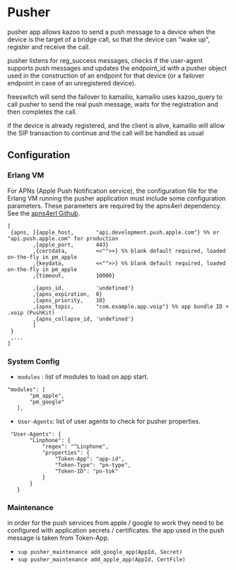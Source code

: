 
# Pusher
pusher app allows kazoo to send a push message to a device when the device is the target of a bridge call, so that the device can "wake up", register and receive the call.

pusher listens for reg_success messages, checks if the user-agent supports push messages and updates the endpoint_id with a pusher object used in the construction of an endpoint for that device (or a failover endpoint in case of an unregistered device).

freeswitch will send the failover to kamailio, kamailio uses kazoo_query to call pusher to send the real push message, waits for the registration and then completes the call.

if the device is already registered, and the client is alive, kamailio will allow the SIP transaction to continue and the call will be handled as usual

## Configuration

### Erlang VM

For APNs (Apple Push Notification service), the configuration file for the Erlang VM running the pusher application must include some configuration parameters. These parameters are required by the apns4erl dependency. See the [apns4erl Github](https://github.com/inaka/apns4erl).

```
[
 {apns, [{apple_host,       "api.development.push.apple.com"} %% or "api.push.apple.com" for production
        ,{apple_port,       443}
        ,{certdata,         <<"">>} %% blank default required, loaded on-the-fly in pm_apple
        ,{keydata,          <<"">>} %% blank default required, loaded on-the-fly in pm_apple
        ,{timeout,          10000}

        ,{apns_id,          'undefined'}
        ,{apns_expiration,  0}
        ,{apns_priority,    10}
        ,{apns_topic,       "com.example.app.voip"} %% app bundle ID + .voip (PushKit)
        ,{apns_collapse_id, 'undefined'}
        ]
 }
 ,...
]
```

### System Config

* `modules` : list of modules to load on app start.

```
"modules": [
       "pm_apple",
       "pm_google"
   ],

```

* `User-Agents`: list of user agents to check for pusher properties.

```
 "User-Agents": {
       "Linphone": {
           "regex": "^Linphone",
           "properties": {
               "Token-App": "app-id",
               "Token-Type": "pn-type",
               "Token-ID": "pn-tok"
           }
       }
   }
```

### Maintenance
in order for the push services from apple / google to work they need to be configured with application secrets / certificates. the app used in the push message is taken from Token-App.

* `sup pusher_maintenance add_google_app(AppId, Secret)`
* `sup pusher_maintenance add_apple_app(AppId, CertFile)`
